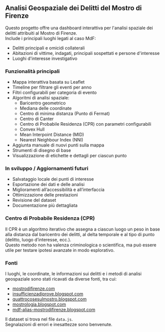 ## Analisi Geospaziale dei Delitti del Mostro di Firenze

Questo progetto offre una dashboard interattiva per l'analisi spaziale dei delitti attribuiti al Mostro di Firenze.  
Include i principali luoghi legati al caso MdF:

- Delitti principali e omicidi collaterali  
- Abitazioni di vittime, indagati, principali sospettati e persone d'interesse  
- Luoghi d'interesse investigativo

### Funzionalità principali

- Mappa interattiva basata su Leaflet  
- Timeline per filtrare gli eventi per anno  
- Filtri configurabili per categoria di evento  
- Algoritmi di analisi spaziale:
  - Baricentro geometrico  
  - Mediana delle coordinate  
  - Centro di minima distanza (Punto di Fermat)  
  - Centro di Canter  
  - Centro di Probabile Residenza (CPR) con parametri configurabili  
  - Convex Hull  
  - Mean Interpoint Distance (MID)  
  - Nearest Neighbour Index (NNI)  
- Aggiunta manuale di nuovi punti sulla mappa  
- Strumenti di disegno di base  
- Visualizzazione di etichette e dettagli per ciascun punto

### In sviluppo / Aggiornamenti futuri

- Salvataggio locale dei punti di interesse  
- Esportazione dei dati e delle analisi  
- Miglioramenti all’accessibilità e all’interfaccia  
- Ottimizzazione delle prestazioni  
- Revisione del dataset  
- Documentazione più dettagliata

### Centro di Probabile Residenza (CPR)

Il CPR è un algoritmo iterativo che assegna a ciascun luogo un peso in base alla distanza dal baricentro dei delitti, al delta temporale e al tipo di punto (delitto, luogo d’interesse, ecc.).  
Questo metodo non ha valenza criminologica o scientifica, ma può essere utile per testare ipotesi avanzate in modo esplorativo.

### Fonti

I luoghi, le coordinate, le informazioni sui delitti e i metodi di analisi geospaziale sono stati ricavati da diverse fonti, tra cui:

- [mostrodifirenze.com](https://www.mostrodifirenze.com/)  
- [insufficienzadiprove.blogspot.com](https://insufficienzadiprove.blogspot.com/)  
- [quattrocosesulmostro.blogspot.com](https://quattrocosesulmostro.blogspot.com/)  
- [mostrologia.blogspot.com](https://mostrologia.blogspot.com/)  
- [mdf-alias-mostrodifirenze.blogspot.com](https://mdf-alias-mostrodifirenze.blogspot.com/)

Il dataset si trova nel file `data.js`.  
Segnalazioni di errori e inesattezze sono benvenute.
